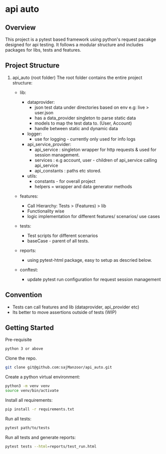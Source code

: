 # api auto

## Overview

This project is a pytest based framework using python's request pacakge designed for api testing. It follows a modular structure and includes packages for libs, tests and features.

## Project Structure

1. api_auto (root folder)
The root folder contains the entire project structure:
     
    - lib:
        - dataprovider:
            -  json test data under directories based on env e.g: live > user.json
            - has a data_provider singleton to parse static data
            - models to map the test data to. (User, Account)
            - handle between static and dynamic data
        - logger:
            - use for logging - currently only used for info logs
        - api_service_provider:
            - api_service : singleton wrapper for http requests & used for session management.
            - services : e.g account, user - children of api_service calling api_service
            - api_constants : paths etc stored.
        - utils:
            - constants - for overall project
            - helpers = wrapper and data generator methods

    -  features:
        -  Call Hierarchy: Tests > (Features) > lib 
        - Functionality wise 
        -  logic implementation for different features/ scenarios/ use cases

    -  tests:
        -  Test scripts for different scenarios
        - baseCase - parent of all tests. 
    - reports:
        - using pytest-html package, easy to setup as descried below.
    - conftest:
        -  update pytest run configuration for request session management
   

## Convention

- Tests can call features and lib (dataprovider, api_provider etc)
- Its better to move assertions outside of tests (WIP)

## Getting Started

Pre-requisite
```sh
python 3 or above
```
Clone the repo.

```sh
git clone git@github.com:sajManzoor/api_auto.git 
```

Create a python virtual environment:
```sh
python3 -m venv venv
source venv/bin/activate
```

Install all requirements:
```sh
pip install -r requirements.txt
```


Run all tests:
```sh
pytest path/to/tests
```

Run all tests and generate reports:
```sh
pytest tests --html=reports/test_run.html
```
